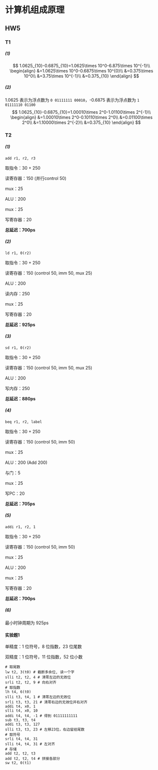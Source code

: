 # 计算机组成原理

## HW5

### T1

##### (1)

$$
1.0625_{10}-0.6875_{10}=1.0625\times 10^0-6.875\times 10^{-1}\\
\begin{align}
&=1.0625\times 10^0-0.6875\times 10^{0}\\
&=0.375\times 10^0\\
&=3.75\times 10^{-1}\\
&=0.375_{10}
\end{align}
$$



##### (2)

1.0625 表示为浮点数为 `0 01111111 00010`，-0.6875 表示为浮点数为 `1 01111110 01100`
$$
1.0625_{10}-0.6875_{10}=1.00010\times 2^0-1.01100\times 2^{-1}\\
\begin{align}
&=1.00010\times 2^0-0.10110\times 2^0\\
&=0.01100\times 2^0\\
&=1.10000\times 2^{-2}\\
&=0.375_{10}
\end{align}
$$

### T2

##### (1)

`add r1, r2, r3`

取指令：30 + 250

读寄存器：150 (并行control 50)

mux：25

ALU：200

mux：25

写寄存器：20

**总延迟：700ps**

##### (2)

`ld r1, 0(r2)`

取指令：30 + 250

读寄存器：150 (control 50, imm 50, mux 25)

ALU：200

读内存：250

mux：25

写寄存器：20

**总延迟：925ps**

##### (3)

`sd r1, 0(r2)`

取指令：30 + 250

读寄存器：150 (control 50, imm 50, mux 25)

ALU：200

写内存：250

**总延迟：880ps**

##### (4)

`beq r1, r2, label`

取指令：30 + 250

读寄存器：150 (control 50, imm 50)

mux：25

ALU：200 (Add 200)

与门：5

mux：25

写PC：20

**总延迟：705ps**

##### (5)

`addi r1, r2, 1`

取指令：30 + 250

读寄存器：150 (control 50, imm 50)

mux：25

ALU：200

mux：25

写寄存器：20

**总延迟：700ps**

##### (6)

最小时钟周期为 925ps

#### 实验题1

单精度：1 位符号，8 位指数，23 位尾数

双精度：1 位符号，11 位指数，52 位小数

```assembly
# 取尾数
lw t2, 3(t0) # 截断多余位, 读一个字
slli t2, t2, 4 # 清零左边的无效位
srli t2, t2, 9 # 向右对齐
# 取指数
lh t4, 6(t0)
slli t3, t4, 1 # 清零左边的无效位
srli t3, t3, 21 # 清零右边的无效位并右对齐
addi t4, x0, 1 
slli t4, x0, 10
addi t4, t4, -1 # 得到 01111111111
sub t3, t3, t4
addi t3, t3, 127
slli t3, t3, 23 # 左移23位，右边留给尾数
# 取符号
srli t4, t4, 31
slli t4, t4, 31 # 左对齐
# 存储
add t2, t2, t3
add t2, t2, t4 # 拼接各部分
sw t2, 0(t1)
```


